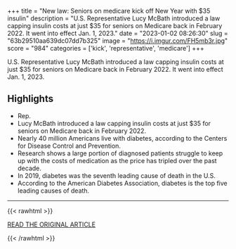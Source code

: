 +++
title = "New law: Seniors on medicare kick off New Year with $35 insulin"
description = "U.S. Representative Lucy McBath introduced a law capping insulin costs at just $35 for seniors on Medicare back in February 2022. It went into effect Jan. 1, 2023."
date = "2023-01-02 08:26:30"
slug = "63b29510aa639dc07dd7b325"
image = "https://i.imgur.com/FH5mb3r.jpg"
score = "984"
categories = ['kick', 'representative', 'medicare']
+++

U.S. Representative Lucy McBath introduced a law capping insulin costs at just $35 for seniors on Medicare back in February 2022. It went into effect Jan. 1, 2023.

## Highlights

- Rep.
- Lucy McBath introduced a law capping insulin costs at just $35 for seniors on Medicare back in February 2022.
- Nearly 40 million Americans live with diabetes, according to the Centers for Disease Control and Prevention.
- Research shows a large portion of diagnosed patients struggle to keep up with the costs of medication as the price has tripled over the past decade.
- In 2019, diabetes was the seventh leading cause of death in the U.S.
- According to the American Diabetes Association, diabetes is the top five leading causes of death.

---

{{< rawhtml >}}
  <p class="article-category">
    <a target="_blank" href="https://www.fox5atlanta.com/news/new-law-seniors-on-medicare-kick-off-new-year-with-35-insulin">READ THE ORIGINAL ARTICLE</a>
  </p>
{{< /rawhtml >}}
